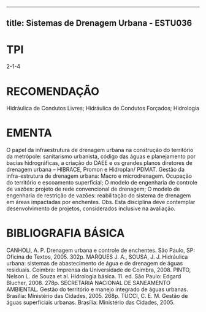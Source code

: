 
---
title: Sistemas de Drenagem Urbana - ESTU036 
---

# TPI

2-1-4

# RECOMENDAÇÃO

Hidráulica de Condutos Livres; Hidráulica de Condutos Forçados; Hidrologia

# EMENTA

O papel da infraestrutura de drenagem urbana na construção do território da metrópole: sanitarismo urbanista, código das águas e planejamento por bacias hidrográficas, a criação do DAEE e os grandes planos diretores de drenagem urbana – HIBRACE, Promon e Hidroplan/ PDMAT. Gestão da infra-estrutura de drenagem urbana: Macro e microdrenagem. Ocupação do território e escoamento superficial; O modelo de engenharia de controle de vazões: projeto de rede convencional de drenagem; O modelo de engenharia de restrição de vazões: reabilitação do sistema de drenagem em áreas impactadas por enchentes. Obs. Esta disciplina deve contemplar desenvolvimento de projetos, considerados inclusive na avaliação.

# BIBLIOGRAFIA BÁSICA

CANHOLI, A. P. Drenagem urbana e controle de enchentes. São Paulo, SP: Oficina de Textos, 2005. 302p.
MARQUES J. A., SOUSA, J. J. Hidráulica urbana: sistemas de abastecimento de água e de drenagem de águas residuais. Coimbra: Imprensa da Universidade de Coimbra, 2008.
PINTO, Nelson L. de Souza et al. Hidrologia básica. 11. ed. São Paulo: Edgard Blucher, 2008. 278p.
SECRETARIA NACIONAL DE SANEAMENTO AMBIENTAL. Gestão do território e manejo integrado de águas urbanas. Brasília: Ministério das Cidades, 2005. 268p.
TUCCI, C. E. M. Gestão de águas superficiais urbanas. Brasília: Ministério das Cidades, 2005.
        